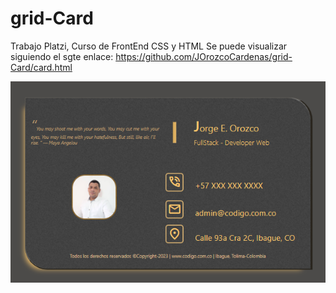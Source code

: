 # grid-Card
Trabajo Platzi, Curso de FrontEnd CSS y HTML
Se puede visualizar siguiendo el sgte enlace: https://github.com/JOrozcoCardenas/grid-Card/card.html

<img src="./img/tarjeta.png" Alt="Tarjeta hecha con Grid">
